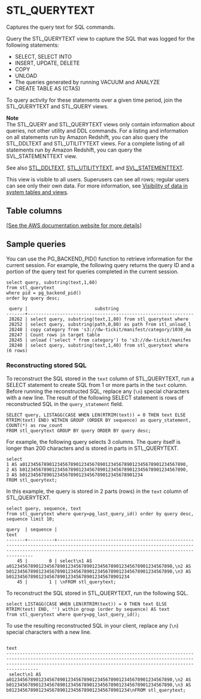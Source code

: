 # STL\_QUERYTEXT<a name="r_STL_QUERYTEXT"></a>

Captures the query text for SQL commands\.

Query the STL\_QUERYTEXT view to capture the SQL that was logged for the following statements: 
+ SELECT, SELECT INTO
+ INSERT, UPDATE, DELETE
+ COPY
+ UNLOAD
+ The queries generated by running VACUUM and ANALYZE
+ CREATE TABLE AS \(CTAS\)

To query activity for these statements over a given time period, join the STL\_QUERYTEXT and STL\_QUERY views\.

**Note**  
The STL\_QUERY and STL\_QUERYTEXT views only contain information about queries, not other utility and DDL commands\. For a listing and information on all statements run by Amazon Redshift, you can also query the STL\_DDLTEXT and STL\_UTILITYTEXT views\. For a complete listing of all statements run by Amazon Redshift, you can query the SVL\_STATEMENTTEXT view\.

See also [STL\_DDLTEXT](r_STL_DDLTEXT.md), [STL\_UTILITYTEXT](r_STL_UTILITYTEXT.md), and [SVL\_STATEMENTTEXT](r_SVL_STATEMENTTEXT.md)\.

This view is visible to all users\. Superusers can see all rows; regular users can see only their own data\. For more information, see [Visibility of data in system tables and views](c_visibility-of-data.md)\.

## Table columns<a name="r_STL_QUERYTEXT-table-columns"></a>

[\[See the AWS documentation website for more details\]](http://docs.aws.amazon.com/redshift/latest/dg/r_STL_QUERYTEXT.html)

## Sample queries<a name="r_STL_QUERYTEXT-sample-queries"></a>

You can use the PG\_BACKEND\_PID\(\) function to retrieve information for the current session\. For example, the following query returns the query ID and a portion of the query text for queries completed in the current session\.

```
select query, substring(text,1,60)
from stl_querytext
where pid = pg_backend_pid()
order by query desc;

 query |                         substring
-------+--------------------------------------------------------------
 28262 | select query, substring(text,1,80) from stl_querytext where 
 28252 | select query, substring(path,0,80) as path from stl_unload_l
 28248 | copy category from 's3://dw-tickit/manifest/category/1030_ma
 28247 | Count rows in target table
 28245 | unload ('select * from category') to 's3://dw-tickit/manifes
 28240 | select query, substring(text,1,40) from stl_querytext where 
(6 rows)
```

### Reconstructing stored SQL<a name="r_STL_QUERYTEXT-reconstruct-sql"></a>

To reconstruct the SQL stored in the `text` column of STL\_QUERYTEXT, run a SELECT statement to create SQL from 1 or more parts in the `text` column\. Before running the reconstructed SQL, replace any \(`\n`\) special characters with a new line\. The result of the following SELECT statement is rows of reconstructed SQL in the `query_statement` field\.

```
SELECT query, LISTAGG(CASE WHEN LEN(RTRIM(text)) = 0 THEN text ELSE RTRIM(text) END) WITHIN GROUP (ORDER BY sequence) as query_statement, COUNT(*) as row_count 
FROM stl_querytext GROUP BY query ORDER BY query desc;
```

For example, the following query selects 3 columns\. The query itself is longer than 200 characters and is stored in parts in STL\_QUERYTEXT\.

```
select
1 AS a0123456789012345678901234567890123456789012345678901234567890,
2 AS b0123456789012345678901234567890123456789012345678901234567890,
3 AS b012345678901234567890123456789012345678901234
FROM stl_querytext;
```

In this example, the query is stored in 2 parts \(rows\) in the `text` column of STL\_QUERYTEXT\.

```
select query, sequence, text
from stl_querytext where query=pg_last_query_id() order by query desc, sequence limit 10;
```

```
query  | sequence |                                                                                             text                                                                                                   
-------+----------+---------------------------------------------------------------------------------------------------------------------------------------------------------------------------------------------------------
    45 |        0 | select\n1 AS a0123456789012345678901234567890123456789012345678901234567890,\n2 AS b0123456789012345678901234567890123456789012345678901234567890,\n3 AS b012345678901234567890123456789012345678901234
    45 |        1 | \nFROM stl_querytext;
```

To reconstruct the SQL stored in STL\_QUERYTEXT, run the following SQL\. 

```
select LISTAGG(CASE WHEN LEN(RTRIM(text)) = 0 THEN text ELSE RTRIM(text) END, '') within group (order by sequence) AS text 
from stl_querytext where query=pg_last_query_id();
```

To use the resulting reconstructed SQL in your client, replace any \(`\n`\) special characters with a new line\. 

```
                                                                                                             text                                                                                                             
------------------------------------------------------------------------------------------------------------------------------------------------------------------------------------------------------------------------------
 select\n1 AS a0123456789012345678901234567890123456789012345678901234567890,\n2 AS b0123456789012345678901234567890123456789012345678901234567890,\n3 AS b012345678901234567890123456789012345678901234\nFROM stl_querytext;
```